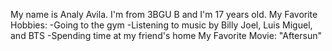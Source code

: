 My name is Analy Avila.
I'm from 3BGU B and I'm 17 years old.
My Favorite Hobbies:
-Going to the gym
-Listening to music by Billy Joel, Luis Miguel, and BTS
-Spending time at my friend's home
My Favorite Movie: "Aftersun"
